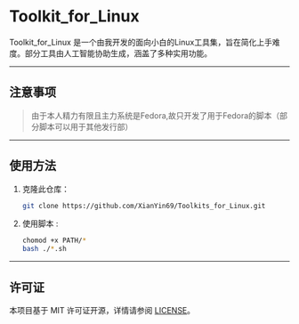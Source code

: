 # Toolkit_for_Linux

Toolkit_for_Linux 是一个由我开发的面向小白的Linux工具集，旨在简化上手难度。部分工具由人工智能协助生成，涵盖了多种实用功能。

---

## 注意事项
> 由于本人精力有限且主力系统是Fedora,故只开发了用于Fedora的脚本（部分脚本可以用于其他发行部）
---

## 使用方法
1. 克隆此仓库：
   ```bash
   git clone https://github.com/XianYin69/Toolkits_for_Linux.git
   ```
2. 使用脚本 :
   ```bash
   chomod +x PATH/*
   bash ./*.sh
---

## 许可证
本项目基于 MIT 许可证开源，详情请参阅 [LICENSE](./LICENSE)。
